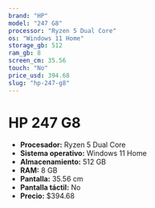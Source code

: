 ```yaml
---
brand: "HP"
model: "247 G8"
processor: "Ryzen 5 Dual Core"
os: "Windows 11 Home"
storage_gb: 512
ram_gb: 8
screen_cm: 35.56
touch: "No"
price_usd: 394.68
slug: "hp-247-g8"
---
```


# HP 247 G8

- **Procesador:** Ryzen 5 Dual Core
- **Sistema operativo:** Windows 11 Home
- **Almacenamiento:** 512 GB
- **RAM:** 8 GB
- **Pantalla:** 35.56 cm
- **Pantalla táctil:** No
- **Precio:** $394.68

